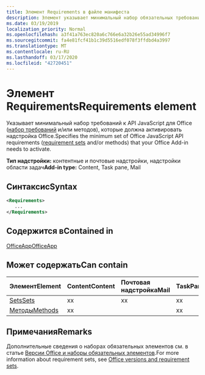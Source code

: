```yaml
---
title: Элемент Requirements в файле манифеста
description: Элемент указывает минимальный набор обязательных требований и методы, необходимые надстройке Office для активации.
ms.date: 03/19/2019
localization_priority: Normal
ms.openlocfilehash: a3f41a763ec820a6c766e6a32b26e55ad34996f7
ms.sourcegitcommit: fa4e81fcf41b1c39d5516edf078f3ffdbd4a3997
ms.translationtype: MT
ms.contentlocale: ru-RU
ms.lasthandoff: 03/17/2020
ms.locfileid: "42720451"
---
```

# <a name="requirements-element"></a><span data-ttu-id="59c9e-103">Элемент Requirements</span><span class="sxs-lookup"><span data-stu-id="59c9e-103">Requirements element</span></span>

<span data-ttu-id="59c9e-104">Указывает минимальный набор требований к API JavaScript для Office ([набор требований](../../develop/office-versions-and-requirement-sets.md#specify-office-hosts-and-requirement-sets) и/или методов), которые должна активировать надстройка Office.</span><span class="sxs-lookup"><span data-stu-id="59c9e-104">Specifies the minimum set of Office JavaScript API requirements ([requirement sets](../../develop/office-versions-and-requirement-sets.md#specify-office-hosts-and-requirement-sets) and/or methods) that your Office Add-in needs to activate.</span></span>

<span data-ttu-id="59c9e-105">**Тип надстройки:** контентные и почтовые надстройки, надстройки области задач</span><span class="sxs-lookup"><span data-stu-id="59c9e-105">**Add-in type:** Content, Task pane, Mail</span></span>

## <a name="syntax"></a><span data-ttu-id="59c9e-106">Синтаксис</span><span class="sxs-lookup"><span data-stu-id="59c9e-106">Syntax</span></span>

```XML
<Requirements>
   ...
</Requirements>
```

## <a name="contained-in"></a><span data-ttu-id="59c9e-107">Содержится в</span><span class="sxs-lookup"><span data-stu-id="59c9e-107">Contained in</span></span>

[<span data-ttu-id="59c9e-108">OfficeApp</span><span class="sxs-lookup"><span data-stu-id="59c9e-108">OfficeApp</span></span>](officeapp.md)

## <a name="can-contain"></a><span data-ttu-id="59c9e-109">Может содержать</span><span class="sxs-lookup"><span data-stu-id="59c9e-109">Can contain</span></span>

|<span data-ttu-id="59c9e-110">**Элемент**</span><span class="sxs-lookup"><span data-stu-id="59c9e-110">**Element**</span></span>|<span data-ttu-id="59c9e-111">**Content**</span><span class="sxs-lookup"><span data-stu-id="59c9e-111">**Content**</span></span>|<span data-ttu-id="59c9e-112">**Почтовая надстройка**</span><span class="sxs-lookup"><span data-stu-id="59c9e-112">**Mail**</span></span>|<span data-ttu-id="59c9e-113">**TaskPane**</span><span class="sxs-lookup"><span data-stu-id="59c9e-113">**TaskPane**</span></span>|
|:-----|:-----|:-----|:-----|
|[<span data-ttu-id="59c9e-114">Sets</span><span class="sxs-lookup"><span data-stu-id="59c9e-114">Sets</span></span>](sets.md)|<span data-ttu-id="59c9e-115">x</span><span class="sxs-lookup"><span data-stu-id="59c9e-115">x</span></span>|<span data-ttu-id="59c9e-116">x</span><span class="sxs-lookup"><span data-stu-id="59c9e-116">x</span></span>|<span data-ttu-id="59c9e-117">x</span><span class="sxs-lookup"><span data-stu-id="59c9e-117">x</span></span>|
|[<span data-ttu-id="59c9e-118">Методы</span><span class="sxs-lookup"><span data-stu-id="59c9e-118">Methods</span></span>](methods.md)|<span data-ttu-id="59c9e-119">x</span><span class="sxs-lookup"><span data-stu-id="59c9e-119">x</span></span>||<span data-ttu-id="59c9e-120">x</span><span class="sxs-lookup"><span data-stu-id="59c9e-120">x</span></span>|

## <a name="remarks"></a><span data-ttu-id="59c9e-121">Примечания</span><span class="sxs-lookup"><span data-stu-id="59c9e-121">Remarks</span></span>

<span data-ttu-id="59c9e-122">Дополнительные сведения о наборах обязательных элементов см. в статье [Версии Office и наборы обязательных элементов](../../develop/office-versions-and-requirement-sets.md).</span><span class="sxs-lookup"><span data-stu-id="59c9e-122">For more information about requirement sets, see [Office versions and requirement sets](../../develop/office-versions-and-requirement-sets.md).</span></span>
